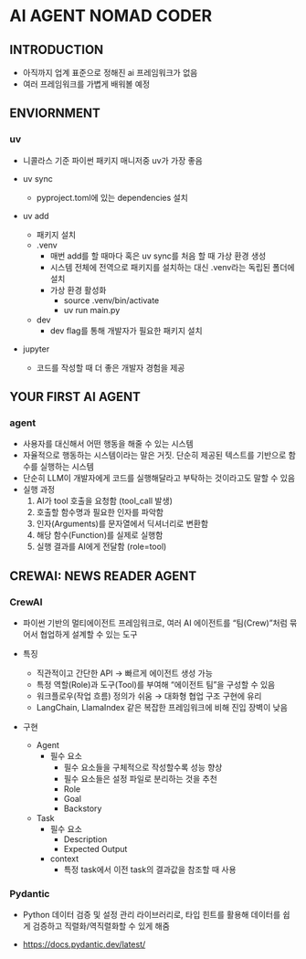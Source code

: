 # AI AGENT NOMAD CODER
## INTRODUCTION
- 아직까지 업계 표준으로 정해진 ai 프레임워크가 없음
- 여러 프레임워크를 가볍게 배워볼 예정
## ENVIORNMENT
### uv

- 니콜라스 기준 파이썬 패키지 매니저중 uv가 가장 좋음
- uv sync
  - pyproject.toml에 있는 dependencies 설치
- uv add
  - 패키지 설치
  - .venv
    - 매번 add를 할 때마다 혹은 uv sync를 처음 할 때 가상 환경 생성
    - 시스템 전체에 전역으로 패키지를 설치하는 대신 .venv라는 독립된 폴더에 설치
    - 가상 환경 활성화
      - source .venv/bin/activate
      - uv run main.py
  - dev
    - dev flag를 통해 개발자가 필요한 패키지 설치

- jupyter
  - 코드를 작성할 때 더 좋은 개발자 경험을 제공

## YOUR FIRST AI AGENT

### agent

- 사용자를 대신해서 어떤 행동을 해줄 수 있는 시스템
- 자율적으로 행동하는 시스템이라는 말은 거짓. 단순히 제공된 텍스트를 기반으로 함수를 실행하는 시스템
- 단순히 LLM이 개발자에게 코드를 실행해달라고 부탁하는 것이라고도 말할 수 있음
- 실행 과정
  1. AI가 tool 호출을 요청함 (tool_call 발생)
  2. 호출할 함수명과 필요한 인자를 파악함
  3. 인자(Arguments)를 문자열에서 딕셔너리로 변환함
  4. 해당 함수(Function)를 실제로 실행함
  5. 실행 결과를 AI에게 전달함 (role=tool)

## CREWAI: NEWS READER AGENT

### CrewAI

- 파이썬 기반의 멀티에이전트 프레임워크로, 여러 AI 에이전트를 “팀(Crew)”처럼 묶어서 협업하게 설계할 수 있는 도구

- 특징
  - 직관적이고 간단한 API → 빠르게 에이전트 생성 가능
  - 특정 역할(Role)과 도구(Tool)를 부여해 “에이전트 팀”을 구성할 수 있음
  - 워크플로우(작업 흐름) 정의가 쉬움 → 대화형 협업 구조 구현에 유리
  - LangChain, LlamaIndex 같은 복잡한 프레임워크에 비해 진입 장벽이 낮음
- 구현
  - Agent
    - 필수 요소
      - 필수 요소들을 구체적으로 작성할수록 성능 향상
      - 필수 요소들은 설정 파일로 분리하는 것을 추천
      - Role
      - Goal
      - Backstory
  - Task
    - 필수 요소
      - Description
      - Expected Output
    - context
      - 특정 task에서 이전 task의 결과값을 참조할 때 사용

### Pydantic

- Python 데이터 검증 및 설정 관리 라이브러리로, 타입 힌트를 활용해 데이터를 쉽게 검증하고 직렬화/역직렬화할 수 있게 해줌

- https://docs.pydantic.dev/latest/
